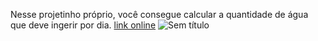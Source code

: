 Nesse projetinho próprio, você consegue calcular a quantidade de água que deve ingerir por dia. [link online](https://sheilaacunha.github.io/projeto-proprio-calculadora-de-agua/)
![Sem título](https://user-images.githubusercontent.com/103156674/214066189-d77c7af7-7f55-4b53-b762-f5122c74f8ca.png)
